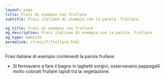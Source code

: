 ```yaml
---
layout: page
title: Frasi di esempio con frullare 
subtitle: Frasi italiane di esempio con la parola  frullare

og_title: Frasi di esempio con frullare 
og_description: Frasi italiane di esempio con la parola  frullare
og_type: website
permalink: /frasi/f/frullare.html
---
```


Frasi italiane di esempio contenenti la parola frullare:


- Si fermavano a fare il bagno in laghetti sorgivi, osservavano pappagalli molto colorati frullare rapidi tra la vegetazione.
